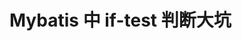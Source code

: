 

# Mybatis 中 if-test 判断大坑  

<!-- 
mybatis 中 if-test 判断大坑
https://www.cnblogs.com/grasp/p/11268049.html
-->
